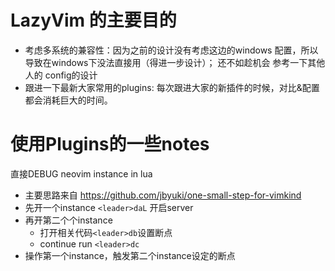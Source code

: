 # LazyVim 的主要目的
- 考虑多系统的兼容性：因为之前的设计没有考虑这边的windows 配置，所以导致在windows下没法直接用（得进一步设计）；  还不如趁机会 参考一下其他人的 config的设计
- 跟进一下最新大家常用的plugins:   每次跟进大家的新插件的时候，对比&配置都会消耗巨大的时间。


# 使用Plugins的一些notes

直接DEBUG neovim instance in lua
- 主要思路来自 https://github.com/jbyuki/one-small-step-for-vimkind
- 先开一个instance `<leader>daL` 开启server
- 再开第二个个instance
  - 打开相关代码`<leader>db`设置断点 
  - continue run `<leader>dc`
- 操作第一个instance，触发第二个instance设定的断点
